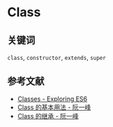 # Class

## 关键词

`class`, `constructor`, `extends`, `super`

## 参考文献
- [Classes - Exploring ES6](http://exploringjs.com/es6/ch_classes.html)
- [Class 的基本用法 - 阮一峰](http://es6.ruanyifeng.com/#docs/class)
- [Class 的继承 - 阮一峰](http://es6.ruanyifeng.com/#docs/class-extends)